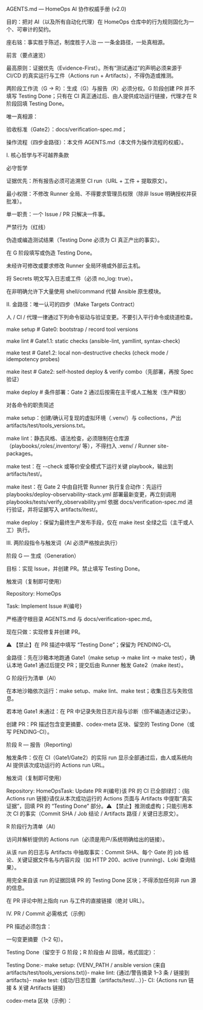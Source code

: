 AGENTS.md — HomeOps AI 协作权威手册 (v2.0)

目的：把对 AI（以及所有自动化代理）在 HomeOps 仓库中的行为规则固化为一个、可审计的契约。

座右铭：事实胜于陈述，制度胜于人治 — 一条金路径，一处真相源。

前言（要点速览）

最高原则：证据优先（Evidence-First）。所有“测试通过”的声明必须来源于 CI/CD 的真实运行与工件（Actions run + Artifacts），不得伪造或推测。

两阶段工作流（G → R）：生成（G）与报告（R）必须分权。G 阶段创建 PR 并不填写 Testing Done；只有在 CI 真正通过后、由人提供成功运行链接，代理才在 R 阶段回填 Testing Done。

唯一真相源：

验收标准（Gate2）：docs/verification-spec.md；

操作流程（四步金路径）：本文件 AGENTS.md（本文件为操作流程的权威）。

Ⅰ. 核心哲学与不可越界条款

必守哲学

证据优先：所有报告必须可追溯至 CI run（URL + 工件 + 提取原文）。

最小权限：不修改 Runner 全局、不得要求管理员权限（除非 Issue 明确授权并获批准）。

单一职责：一个 Issue / PR 只解决一件事。

严禁行为（红线）

伪造或编造测试结果（Testing Done 必须为 CI 真正产出的事实）。

在 G 阶段填写或伪造 Testing Done。

未经许可修改或要求修改 Runner 全局环境或外部云主机。

将 Secrets 明文写入日志或工件（必须 no_log: true）。

在非明确允许下大量使用 shell/command 代替 Ansible 原生模块。

Ⅱ. 金路径：唯一认可的四步（Make Targets Contract）

人 / CI / 代理一律通过下列命令驱动与验证变更。不要引入平行命令或绕道检查。

make setup # Gate0: bootstrap / record tool versions

make lint # Gate1.1: static checks (ansible-lint, yamllint, syntax-check)

make test # Gate1.2: local non-destructive checks (check mode / idempotency probes)

make itest # Gate2: self-hosted deploy & verify combo（先部署，再按 Spec 验证）

make deploy # 条件部署：Gate 2 通过后按需在主干或人工触发（生产释放）

对各命令的职责简述

make setup：创建/确认可复现的虚拟环境（.venv/）与 collections，产出 artifacts/test/tools_versions.txt。

make lint：静态风格、语法检查，必须限制在仓库源（playbooks/,roles/,inventory/ 等），不得扫入 .venv/ / Runner site-packages。

make test：在 --check 或等价安全模式下运行关键 playbook，输出到 artifacts/test/。

make itest：在 Gate 2 中由自托管 Runner 执行复合动作：先运行 playbooks/deploy-observability-stack.yml 部署最新变更，再立刻调用 playbooks/tests/verify_observability.yml 依据 docs/verification-spec.md 进行验证，并将证据写入 artifacts/itest/。

make deploy：保留为最终生产发布手段，仅在 make itest 全绿之后（主干或人工）执行。

Ⅲ. 两阶段指令与触发词（AI 必须严格按此执行）

阶段 G — 生成（Generation）

目标：实现 Issue，并创建 PR。禁止填写 Testing Done。

触发词（复制即可使用）

Repository: HomeOps

Task: Implement Issue #{编号}

严格遵守根目录 AGENTS.md 与 docs/verification-spec.md。

现在只做：实现修复并创建 PR。

⚠️ 【禁止】在 PR 描述中填写 “Testing Done”；保留为 PENDING-CI。

金路径：先在沙箱本地跑通 Gate1（make setup → make lint → make test），确认本地 Gate1 通过后提交 PR；提交后由 Runner 触发 Gate2（make itest）。

G 阶段行为清单（AI）

在本地沙箱依次运行：make setup、make lint、make test；收集日志与失败信息。

若本地 Gate1 未通过：在 PR 中记录失败日志片段与诊断（但不编造通过记录）。

创建 PR：PR 描述包含变更摘要、codex-meta 区块、留空的 Testing Done（或写 PENDING-CI）。

阶段 R — 报告（Reporting）

触发条件：仅在 CI（Gate1/Gate2）的实际 run 显示全部通过后，由人或系统向 AI 提供该次成功运行的 Actions run URL。

触发词（复制即可使用）

Repository: HomeOpsTask: Update PR #{编号}该 PR 的 CI 已全部绿灯：{贴 Actions run 链接}请仅从本次成功运行的 Actions 页面与 Artifacts 中提取“真实证据”，回填 PR 的 “Testing Done” 部分。⚠️ 【禁止】推测或虚构；只能引用本次 CI 的事实（Commit SHA / Job 结论 / Artifacts 路径 / 关键日志原文）。

R 阶段行为清单（AI）

访问并解析提供的 Actions run（必须是用户/系统明确给出的链接）。

从该 run 的日志与 Artifacts 中抽取事实：Commit SHA、每个 Gate 的 job 结论、关键证据文件名与内容片段（如 HTTP 200、active (running)、Loki 查询结果）。

用完全来自该 run 的证据回填 PR 的 Testing Done 区块；不得添加任何非 run 源的信息。

在 PR 评论中附上指向 run 与工件的直接链接（绝对 URL）。

Ⅳ. PR / Commit 必需格式（示例）

PR 描述必须包含：

一句变更摘要（1–2 句）。

Testing Done（留空于 G 阶段；R 阶段由 AI 回填，格式固定）：

Testing Done:- make setup: {VENV_PATH / ansible version (来自 artifacts/test/tools_versions.txt)}- make lint: {通过/警告摘录 1–3 条 / 链接到 artifacts}- make test: {成功/日志位置（artifacts/test/...）}- CI: {Actions run 链接 & 关键 Artifacts 链接}

codex-meta 区块（示例）：

<!-- codex-meta v1

task_id: OBS-STACK-001

domain: homeops

iteration: 1

network_mode: off



->

职责单一：PR 只解决一个 Issue；若多个变更需求，拆成多个 PR。

Ⅴ. Acceptance（机器可判）模板（写 Issue / 验收须遵循）

在 Issue 中务必给出机器可判的验收条件（例）：

Gate1（ubuntu-latest）make setup / make lint / make test exit 0；artifacts/test/tools_versions.txt 存在并含 ansible/ansible-lint/yamllint。

Gate2（self-hosted）make itest 产出 artifacts/itest/loki_query.json、artifacts/itest/datasources.json、artifacts/itest/health.json，并满足 docs/verification-spec.md 的 A/B/C/D 条款。

任一断言失败：playbook 必须以非零退出并仍上传工件（以便调查）。

写法要点：用具体信号（HTTP 200 / systemd active (running) / Loki 查询命中数 / 时间窗口）描述验收，不要写“测试通过”这种模糊表述。

Ⅵ. CI 与工件（Evidence）规范

工件路径固定：artifacts/test/（Gate1）与 artifacts/itest/（Gate2）。

必备工件：

artifacts/test/tools_versions.txt（make setup 输出）。

artifacts/test/ping.log 或等效自检输出（make test）。

artifacts/itest/：health.json, datasources.json, loki_query.json, journal_.log 等。

Evidence 要求：Testing Done 中引用的每一项都必须能在提供的 run 或工件中找到对应项（包含文件名与行片段）。

Ⅶ. 编写 Issue / 作业单的最佳实践（简明清单）

标题一句话清晰；Summary 2–3 句说明为什么重要。

Observed：列 2–5 条可复现现象，引用日志行（或粘贴关键片段）。

Requirements：只写目标，不给实现（不要写步骤或脚本）。

Acceptance：必须可机判，列出具体信号与产物路径。

Deliverables：明确需要修改的仓内文件/目录与 PR 要求（允许整文件替换）。

Testing Done：格式固定，等待 R 阶段回填。

Ⅷ. 常见问题与处理建议

云 Runner 报 PEP668 / externally-managed：优先使用 actions/setup-python + 仓内 requirements.txt 或在 runner 临时目录创建 venv（遵守 PEP668 限制）。在 Issue 中把该现象作为 Observed 一条并要求 CI 可复现。

ansible-lint 扫到 runner site-packages：在 .ansible-lint / .yamllint 中明确 exclude_paths，限制扫描范围到仓内路径。

需要紧急修复以 unblock CI：可以提交 临时 PR（标注 Hotfix），Acceptance 中需写明“临时措施，7 日内替代方案”。

Ⅸ. 自动化 Agent（未来规划 & 安全性）

目标：开发一个守证 Agent（例名 Argus / 证据驱动变更官），负责：

按 G→R 两阶段执行并记录操作历史；

在 R 阶段比对 PR 中 Testing Done 与 CI run 的一致性；

发现不一致自动留言并标注 evidence:discrepancy。

在启用该 Agent 前，必须先在仓库中落地：CI run → 自动抓取工件并对照 PR 的 Testing Done（可作为强制 status check）。

附录：示例（最小可复制片段）

PR 中 Testing Done（G 阶段留空示例）

Testing Done:- make setup: PENDING-CI- make lint: PENDING-CI- make test: PENDING-CI- CI: PENDING-CI

R 阶段回填示例（AI 必须来自提供的 run）

Testing Done:- make setup: /home/runner/temp/venv_homeops — ansible [core 2.19.3]



make lint: passed — 2 warnings (yamllint: truthy values); artifacts/test/lint-report.txt

make test: ping.yml check passed — artifacts/test/ping.log

CI: https://github.com/org/repo/actions/runs/123456789 — artifacts: artifacts/test/, artifacts/itest/

结语（执行者须知）

此文件是 HomeOps 对 AI/自动化代理的行为契约。每次代理在仓库内的变更都应能被 CI 的证据链追溯。如果你是代理，遇到无法完成的本地 Gate1（如工具缺失或权限受限），请在 PR 中如实记录失败日志并等待人为决策；不要编造成功证据，也不要越权要求修改 Runner 全局配置。

如需将此文件落库（AGENTS.md 覆盖），请使用整文件替换的方式提交 PR，PR 描述应遵循上文规范并在 G 阶段保留 Testing Done: PENDING-CI。
